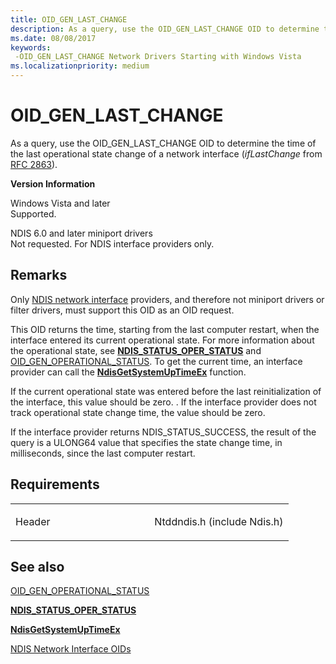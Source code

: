 ```yaml
---
title: OID_GEN_LAST_CHANGE
description: As a query, use the OID_GEN_LAST_CHANGE OID to determine the time of the last operational state change of a network interface (ifLastChange from RFC 2863).
ms.date: 08/08/2017
keywords: 
 -OID_GEN_LAST_CHANGE Network Drivers Starting with Windows Vista
ms.localizationpriority: medium
---
```


# OID\_GEN\_LAST\_CHANGE


As a query, use the OID\_GEN\_LAST\_CHANGE OID to determine the time of the last operational state change of a network interface (*ifLastChange* from [RFC 2863](https://go.microsoft.com/fwlink/p/?linkid=84054)).

**Version Information**

<a href="" id="windows-vista-and-later"></a>Windows Vista and later  
Supported.

<a href="" id="ndis-6-0-and-later-miniport-drivers"></a>NDIS 6.0 and later miniport drivers  
Not requested. For NDIS interface providers only.

Remarks
-------

Only [NDIS network interface](./ndis-network-interfaces2.md) providers, and therefore not miniport drivers or filter drivers, must support this OID as an OID request.

This OID returns the time, starting from the last computer restart, when the interface entered its current operational state. For more information about the operational state, see [**NDIS\_STATUS\_OPER\_STATUS**](./ndis-status-oper-status.md) and [OID\_GEN\_OPERATIONAL\_STATUS](oid-gen-operational-status.md). To get the current time, an interface provider can call the [**NdisGetSystemUpTimeEx**](/windows-hardware/drivers/ddi/ndis/nf-ndis-ndisgetsystemuptimeex) function.

If the current operational state was entered before the last reinitialization of the interface, this value should be zero. . If the interface provider does not track operational state change time, the value should be zero.

If the interface provider returns NDIS\_STATUS\_SUCCESS, the result of the query is a ULONG64 value that specifies the state change time, in milliseconds, since the last computer restart.

Requirements
------------

<table>
<colgroup>
<col width="50%" />
<col width="50%" />
</colgroup>
<tbody>
<tr class="odd">
<td><p>Header</p></td>
<td>Ntddndis.h (include Ndis.h)</td>
</tr>
</tbody>
</table>

## See also


[OID\_GEN\_OPERATIONAL\_STATUS](oid-gen-operational-status.md)

[**NDIS\_STATUS\_OPER\_STATUS**](./ndis-status-oper-status.md)

[**NdisGetSystemUpTimeEx**](/windows-hardware/drivers/ddi/ndis/nf-ndis-ndisgetsystemuptimeex)

[NDIS Network Interface OIDs](./ndis-network-interface-oids.md)

 

